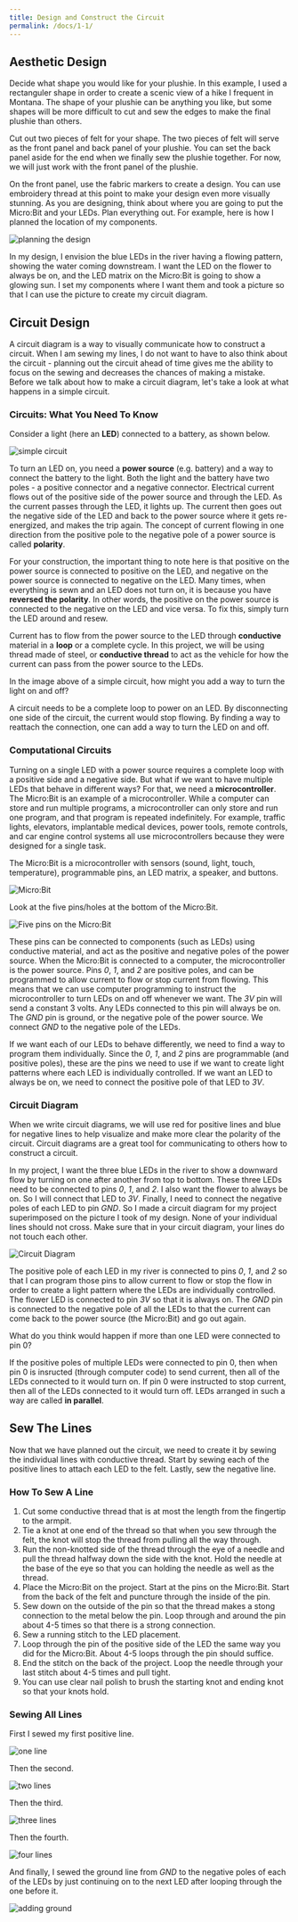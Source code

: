 ```yaml
---
title: Design and Construct the Circuit
permalink: /docs/1-1/
---
```

## Aesthetic Design
Decide what shape you would like for your plushie. In this example, I used a rectanguler shape in order to create a scenic view of a hike I frequent in Montana. The shape of your plushie can be anything you like, but some shapes will be more difficult to cut and sew the edges to make the final plushie than others. 

Cut out two pieces of felt for your shape. The two pieces of felt will serve as the front panel and back panel of your plushie. You can set the back panel aside for the end when we finally sew the plushie together. For now, we will just work with the front panel of the plushie.

On the front panel, use the fabric markers to create a design. You can use embroidery thread at this point to make your design even more visually stunning. As you are designing, think about where you are going to put the Micro:Bit and your LEDs. Plan everything out. For example, here is how I planned the location of my components.

![planning the design](../images/1-planning.jpeg)

In my design, I envision the blue LEDs in the river having a flowing pattern, showing the water coming downstream. I want the LED on the flower to always be on, and the LED matrix on the Micro:Bit is going to show a glowing sun. I set my components where I want them and took a picture so that I can use the picture to create my circuit diagram.

## Circuit Design
A circuit diagram is a way to visually communicate how to construct a circuit. When I am sewing my lines, I do not want to have to also think about the circuit - planning out the circuit ahead of time gives me the ability to focus on the sewing and decreases the chances of making a mistake. Before we talk about how to make a circuit diagram, let's take a look at what happens in a simple circuit.

### Circuits: What You Need To Know
Consider a light (here an **LED**) connected to a battery, as shown below.

![simple circuit](../images/simple-circuit.png)

To turn an LED on, you need a **power source** (e.g. battery) and a way to connect the battery to the light. Both the light and the battery have two poles - a positive connector and a negative connector. Electrical current flows out of the positive side of the power source and through the LED. As the current passes through the LED, it lights up. The current then goes out the negative side of the LED and back to the power source where it gets re-energized, and makes the trip again. The concept of current flowing in one direction from the positive pole to the negative pole of a power source is called **polarity**. 

For your construction, the important thing to note here is that positive on the power source is connected to positive on the LED, and negative on the power source is connected to negative on the LED. <span class="important">Many times, when everything is sewn and an LED does not turn on, it is because you have <b>reversed the polarity</b>. In other words, the positive on the power source is connected to the negative on the LED and vice versa. To fix this, simply turn the LED around and resew.</span>

Current has to flow from the power source to the LED through **conductive** material in a **loop** or a complete cycle. In this project, we will be using thread made of steel, or **conductive thread** to act as the vehicle for how the current can pass from the power source to the LEDs.

<span class="think">In the image above of a simple circuit, how might you add a way to turn the light on and off?</span>

<span class="solution">A circuit needs to be a complete loop to power on an LED. By disconnecting one side of the circuit, the current would stop flowing. By finding a way to reattach the connection, one can add a way to turn the LED on and off.</span>

### Computational Circuits
Turning on a single LED with a power source requires a complete loop with a positive side and a negative side. But what if we want to have multiple LEDs that behave in different ways? For that, we need a **microcontroller**. The Micro:Bit is an example of a microcontroller. While a computer can store and run multiple programs, a microcontroller can only store and run one program, and that program is repeated indefinitely. For example, traffic lights, elevators, implantable medical devices, power tools, remote controls, and car engine control systems all use microcontrollers because they were designed for a single task.

The Micro:Bit is a microcontroller with sensors (sound, light, touch, temperature), programmable pins, an LED matrix, a speaker, and buttons.

![Micro:Bit](../images/microbit.png)

Look at the five pins/holes at the bottom of the Micro:Bit.

![Five pins on the Micro:Bit](../images/pins.png)

These pins can be connected to components (such as LEDs) using conductive material, and act as the positive and negative poles of the power source. When the Micro:Bit is connected to a computer, the microcontroller is the power source. Pins *0*, *1*, and *2* are positive poles, and can be programmed to allow current to flow or stop current from flowing. This means that we can use computer programming to instruct the microcontroller to turn LEDs on and off whenever we want. The *3V* pin will send a constant 3 volts. Any LEDs connected to this pin will always be on. The *GND* pin is ground, or the negative pole of the power source. We connect *GND* to the negative pole of the LEDs. 

If we want each of our LEDs to behave differently, we need to find a way to program them individually. Since the *0*, *1*, and *2* pins are programmable (and positive poles), these are the pins we need to use if we want to create light patterns where each LED is individually controlled. If we want an LED to always be on, we need to connect the positive pole of that LED to *3V*. 

### Circuit Diagram
When we write circuit diagrams, we will use red for positive lines and blue for negative lines to help visualize and make more clear the polarity of the circuit. Circuit diagrams are a great tool for communicating to others how to construct a circuit.

In my project, I want the three blue LEDs in the river to show a downward flow by turning on one after another from top to bottom. These three LEDs need to be connected to pins *0*, *1*, and *2*. I also want the flower to always be on. So I will connect that LED to *3V*. Finally, I need to connect the negative poles of each LED to pin *GND*. So I made a circuit diagram for my project superimposed on the picture I took of my design. <span class="important">None of your individual lines should not cross. Make sure that in your circuit diagram, your lines do not touch each other.</span>

![Circuit Diagram](../images/0-circuit-diagram.png)

The positive pole of each LED in my river is connected to pins *0*, *1*, and *2* so that I can program those pins to allow current to flow or stop the flow in order to create a light pattern where the LEDs are individually controlled. The flower LED is connected to pin *3V* so that it is always on. The *GND* pin is connected to the negative pole of all the LEDs to that the current can come back to the power source (the Micro:Bit) and go out again.

<span class="think">What do you think would happen if more than one LED were connected to pin 0?</span>

<span class="solution">If the positive poles of multiple LEDs were connected to pin 0, then when pin 0 is insructed (through computer code) to send current, then all of the LEDs connected to it would turn on. If pin 0 were instructed to stop current, then all of the LEDs connected to it would turn off. LEDs arranged in such a way are called <b>in parallel</b>.</span>

## Sew The Lines
Now that we have planned out the circuit, we need to create it by sewing the individual lines with conductive thread. Start by sewing each of the positive lines to attach each LED to the felt. Lastly, sew the negative line.

### How To Sew A Line
1. Cut some conductive thread that is at most the length from the fingertip to the armpit. 
2. Tie a knot at one end of the thread so that when you sew through the felt, the knot will stop the thread from pulling all the way through.
3. Run the non-knotted side of the thread through the eye of a needle and pull the thread halfway down the side with the knot. Hold the needle at the base of the eye so that you can holding the needle as well as the thread.
4. Place the Micro:Bit on the project. Start at the pins on the Micro:Bit. Start from the back of the felt and puncture through the inside of the pin.
5. Sew down on the outside of the pin so that the thread makes a stong connection to the metal below the pin. Loop through and around the pin about 4-5 times so that there is a strong connection.
6. Sew a running stitch to the LED placement.
7. Loop through the pin of the positive side of the LED the same way you did for the Micro:Bit. About 4-5 loops through the pin should suffice.
8. End the stitch on the back of the project. Loop the needle through your last stitch about 4-5 times and pull tight.
9. You can use clear nail polish to brush the starting knot and ending knot so that your knots hold.

### Sewing All Lines

First I sewed my first positive line. 

![one line](../images/2-one.jpeg)

Then the second.

![two lines](../images/2-two.jpeg)

Then the third.

![three lines](../images/3-three.jpeg)

Then the fourth.

![four lines](../images/4-four.jpeg)

And finally, I sewed the ground line from *GND* to the negative poles of each of the LEDs by just continuing on to the next LED after looping through the one before it.

![adding ground](../images/5-ground.jpeg)